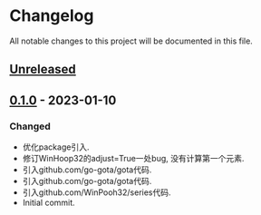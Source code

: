 # Changelog
All notable changes to this project will be documented in this file.

## [Unreleased]

## [0.1.0] - 2023-01-10
### Changed
- 优化package引入.
- 修订WinHoop32的adjust=True一处bug, 没有计算第一个元素.
- 引入github.com/go-gota/gota代码.
- 引入github.com/go-gota/gota代码.
- 引入github.com/WinPooh32/series代码.
- Initial commit.

[Unreleased]: https://gitee.com/quant1x/pandas/compare/v0.1.0...HEAD
[0.1.0]: https://gitee.com/quant1x/pandas/releases/tag/v0.1.0
